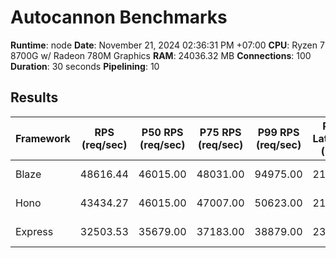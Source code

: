 # Autocannon Benchmarks

**Runtime**: node
**Date**: November 21, 2024 02:36:31 PM +07:00
**CPU**: Ryzen 7 8700G w/ Radeon 780M Graphics
**RAM**: 24036.32 MB
**Connections**: 100
**Duration**: 30 seconds
**Pipelining**: 10

## Results

| Framework | RPS (req/sec) | P50 RPS (req/sec) | P75 RPS (req/sec) | P99 RPS (req/sec) | P50 Latency (ms) | P75 Latency (ms) | P99 Latency (ms) | Min Latency (ms) | Max Latency (ms) |
| --------- | ------------- | ----------------- | ----------------- | ----------------- | ---------------- | ---------------- | ---------------- | ---------------- | ---------------- |
| Blaze     | 48616.44      | 46015.00          | 48031.00          | 94975.00          | 21 ms            | 23 ms            | 29 ms            | 1 ms             | 1218 ms          |
| Hono      | 43434.27      | 46015.00          | 47007.00          | 50623.00          | 21 ms            | 23 ms            | 29 ms            | 2 ms             | 2221 ms          |
| Express   | 32503.53      | 35679.00          | 37183.00          | 38879.00          | 23 ms            | 36 ms            | 52 ms            | 13 ms            | 3253 ms          |

